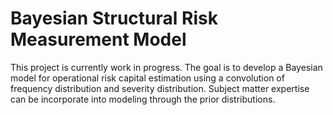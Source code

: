 # Bayesian Structural Risk Measurement Model

This project is currently work in progress.  The goal is to develop a Bayesian model for operational risk capital estimation using a convolution of frequency distribution and severity distribution.  Subject matter expertise can be incorporate into modeling through the prior distributions. 
